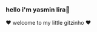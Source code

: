 ### hello i'm yasmin lira👋
❤️ welcome to my little gitzinho ❤️ 



<!--
**yasminliraLP/yasminliraLP** is a ✨ _special_ ✨ repository because its `README.md` (this file) appears on your GitHub profile.


🔭 I’m currently working on ...
- 🌱 I’m currently learning front-end,QA...
- ⚡ Fun fact: i love sushi ...
-->
